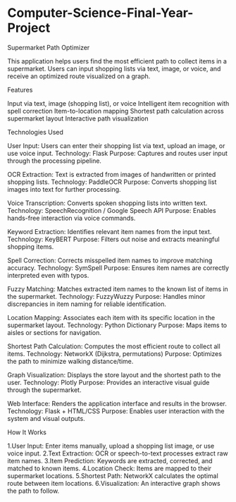 # Computer-Science-Final-Year-Project

Supermarket Path Optimizer

This application helps users find the most efficient path to collect items in a supermarket. Users can input shopping lists via text, image, or voice, and receive an optimized route visualized on a graph.

Features

Input via text, image (shopping list), or voice
Intelligent item recognition with spell correction
Item-to-location mapping
Shortest path calculation across supermarket layout
Interactive path visualization

Technologies Used

User Input:
Users can enter their shopping list via text, upload an image, or use voice input.
Technology: Flask
Purpose: Captures and routes user input through the processing pipeline.

OCR Extraction:
Text is extracted from images of handwritten or printed shopping lists.
Technology: PaddleOCR
Purpose: Converts shopping list images into text for further processing.

Voice Transcription:
Converts spoken shopping lists into written text.
Technology: SpeechRecognition / Google Speech API
Purpose: Enables hands-free interaction via voice commands.

Keyword Extraction:
Identifies relevant item names from the input text.
Technology: KeyBERT
Purpose: Filters out noise and extracts meaningful shopping items.

Spell Correction:
Corrects misspelled item names to improve matching accuracy.
Technology: SymSpell
Purpose: Ensures item names are correctly interpreted even with typos.

Fuzzy Matching:
Matches extracted item names to the known list of items in the supermarket.
Technology: FuzzyWuzzy
Purpose: Handles minor discrepancies in item naming for reliable identification.

Location Mapping:
Associates each item with its specific location in the supermarket layout.
Technology: Python Dictionary
Purpose: Maps items to aisles or sections for navigation.

Shortest Path Calculation:
Computes the most efficient route to collect all items.
Technology: NetworkX (Dijkstra, permutations)
Purpose: Optimizes the path to minimize walking distance/time.

Graph Visualization:
Displays the store layout and the shortest path to the user.
Technology: Plotly
Purpose: Provides an interactive visual guide through the supermarket.

Web Interface:
Renders the application interface and results in the browser.
Technology: Flask + HTML/CSS
Purpose: Enables user interaction with the system and visual outputs.

How It Works

1.User Input: Enter items manually, upload a shopping list image, or use voice input.
2.Text Extraction: OCR or speech-to-text processes extract raw item names.
3.Item Prediction: Keywords are extracted, corrected, and matched to known items.
4.Location Check: Items are mapped to their supermarket locations.
5.Shortest Path: NetworkX calculates the optimal route between item locations.
6.Visualization: An interactive graph shows the path to follow.

